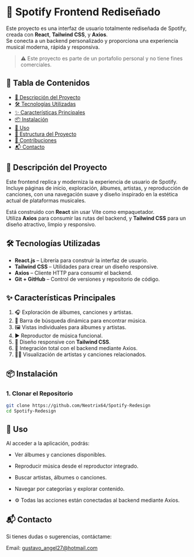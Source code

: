 # 🎵 Spotify Frontend Rediseñado

Este proyecto es una interfaz de usuario totalmente rediseñada de Spotify, creada con **React**, **Tailwind CSS**, y **Axios**.  
Se conecta a un backend personalizado y proporciona una experiencia musical moderna, rápida y responsiva.

> ⚠️ Este proyecto es parte de un portafolio personal y no tiene fines comerciales.

## 🚀 Tabla de Contenidos

- [🎯 Descripción del Proyecto](#descripción-del-proyecto)
- [🛠️ Tecnologías Utilizadas](#tecnologías-utilizadas)
- [✨ Características Principales](#características-principales)
- [📦 Instalación](#instalación)
- [📱 Uso](#uso)
- [📁 Estructura del Proyecto](#estructura-del-proyecto)
- [🤝 Contribuciones](#contribuciones)
- [📬 Contacto](#contacto)

## 🎯 Descripción del Proyecto

Este frontend replica y moderniza la experiencia de usuario de Spotify.  
Incluye páginas de inicio, exploración, álbumes, artistas, y reproducción de canciones, con una navegación suave y diseño inspirado en la estética actual de plataformas musicales.

Está construido con **React** sin usar Vite como empaquetador.  
Utiliza **Axios** para consumir las rutas del backend, y **Tailwind CSS** para un diseño atractivo, limpio y responsivo.

## 🛠️ Tecnologías Utilizadas

- **React.js** – Librería para construir la interfaz de usuario.  
- **Tailwind CSS** – Utilidades para crear un diseño responsive.  
- **Axios** – Cliente HTTP para consumir el backend.  
- **Git + GitHub** – Control de versiones y repositorio de código.

## ✨ Características Principales

1. 🎧 Exploración de álbumes, canciones y artistas.  
2. 🔎 Barra de búsqueda dinámica para encontrar música.  
3. 🖼️ Vistas individuales para álbumes y artistas.  
4. ▶️ Reproductor de música funcional.  
5. 📱 Diseño responsive con **Tailwind CSS**.  
6. 🔗 Integración total con el backend mediante Axios.  
7. 🧑‍🎤 Visualización de artistas y canciones relacionados.

## 📦 Instalación

### 1. Clonar el Repositorio

```bash
git clone https://github.com/Neotrix64/Spotify-Redesign
cd Spotify-Redesign

```

## 📱 Uso
Al acceder a la aplicación, podrás:

- Ver álbumes y canciones disponibles.

- Reproducir música desde el reproductor integrado.

- Buscar artistas, álbumes o canciones.

- Navegar por categorías y explorar contenido.

- ⚙️ Todas las acciones están conectadas al backend mediante Axios.

## 📬 Contacto
Si tienes dudas o sugerencias, contáctame:

Email: gustavo_angel27@hotmail.com
